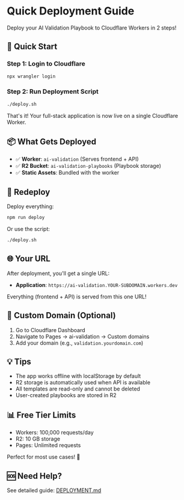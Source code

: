 # Quick Deployment Guide

Deploy your AI Validation Playbook to Cloudflare Workers in 2 steps!

## 🚀 Quick Start

### Step 1: Login to Cloudflare
```bash
npx wrangler login
```

### Step 2: Run Deployment Script
```bash
./deploy.sh
```

That's it! Your full-stack application is now live on a single Cloudflare Worker.

## 📦 What Gets Deployed

- ✅ **Worker**: `ai-validation` (Serves frontend + API)
- ✅ **R2 Bucket**: `ai-validation-playbooks` (Playbook storage)
- ✅ **Static Assets**: Bundled with the worker

## 🔄 Redeploy

Deploy everything:
```bash
npm run deploy
```

Or use the script:
```bash
./deploy.sh
```

## 🌐 Your URL

After deployment, you'll get a single URL:
- **Application**: `https://ai-validation.YOUR-SUBDOMAIN.workers.dev`

Everything (frontend + API) is served from this one URL!

## 🎯 Custom Domain (Optional)

1. Go to Cloudflare Dashboard
2. Navigate to Pages → ai-validation → Custom domains
3. Add your domain (e.g., `validation.yourdomain.com`)

## 💡 Tips

- The app works offline with localStorage by default
- R2 storage is automatically used when API is available
- All templates are read-only and cannot be deleted
- User-created playbooks are stored in R2

## 📊 Free Tier Limits

- Workers: 100,000 requests/day
- R2: 10 GB storage
- Pages: Unlimited requests

Perfect for most use cases! 🎉

## 🆘 Need Help?

See detailed guide: [DEPLOYMENT.md](./DEPLOYMENT.md)
